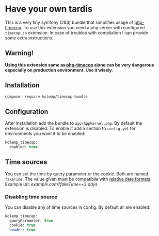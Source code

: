 # Have your own tardis

This is a very tiny symfony (2&3) bundle that simplifies usage of [php-timecop](https://github.com/hnw/php-timecop). To use this extension you need a php server with configured `timecop.so` extension. In case of troubles with compilation I can provide some extra instructions.

## Warning!

**Using this extension same as [php-timecop](https://github.com/hnw/php-timecop) alone can be very dangerous especially on production environment. Use it wisely.**

## Installation

```bash
composer require kolemp/timecop-bundle
```

## Configuration

After installation add the bundle to `app/AppKernel.php`. By default the extension is disabled. To enable it add a section to `config.yml` for environments you want it to be enabled:

```php
kolemp_timecop:
  enabled: true
```

## Time sources

You can set the time by query parameter or the cookie. Both are named `fakeTime`. The value given must be compatibile with [relative date formats](http://php.net/manual/en/datetime.formats.relative.php).
Example url: *example.com?fakeTime=+3 days*

### Disabling time source

You can disable any of time sources in config. By default all are enabled:

```php
kolemp_timecop:
  queryParameter: true
  cookie: true
  header: true
```
